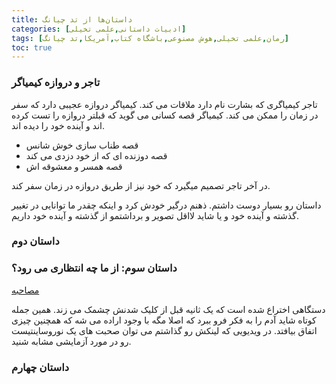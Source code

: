 ```yaml
---
title: داستان‌ها از تد چیانگ
categories: [ادبیات داستانی,علمی تخیلی]
tags: [رمان,علمی تخیلی,هوش مصنوعی,باشگاه کتاب,آمریکا,تد چیانگ]
toc: true
---
```



### تاجر و دروازه کیمیاگر

تاجر کیمیاگری که بشارت نام دارد ملاقات می کند. کیمیاگر دروازه عجیبی دارد که سفر در زمان را ممکن می کند. کیمیاگر قصه کسانی می گوید که قبلتر دروازه را تست کرده اند و آینده خود را دیده اند.
- قصه طناب سازی خوش شانس
- قصه دوزنده ای که از خود دزدی می کند
- قصه همسر و معشوقه اش

در آخر تاجر تصمیم میگیرد که خود نیز از طریق دروازه در زمان سفر کند.


داستان رو بسیار دوست داشتم. ذهنم درگیر خودش کرد و اینکه چقدر ما توانایی در تغییر گذشته و آینده خود و یا شاید لااقل تصویر و برداشتمو از گذشته و آینده خود داریم. 

### داستان دوم

### داستان سوم: از ما چه انتظاری می رود؟
[مصاحبه](https://youtu.be/g0ZRQ1ya0qA?t=158)

دستگاهی اختراع شده است که یک ثانیه قبل از کلیک شدنش چشمک می زند. همین جمله کوتاه شاید آدم را به فکر فرو ببرد که اصلا مگه با وجود اراده می شه که همچنین چیزی اتفاق بیافتد. در ویدیویی که لینکش رو گذاشتم می توان صحبت های یک نوروساینتیست رو در مورد آزمایشی مشابه شنید. 

### داستان چهارم

<script src="https://giscus.app/client.js"
        data-repo="delights-of-vanity/delights-of-vanity.github.io"
        data-repo-id="R_kgDOKVCjrg"
        data-category-id="DIC_kwDOKVCjrs4Cen2O"
        data-mapping="pathname"
        data-strict="0"
        data-reactions-enabled="1"
        data-emit-metadata="0"
        data-input-position="bottom"
        data-theme="preferred_color_scheme"
        data-lang="en"
        crossorigin="anonymous"
        async>
